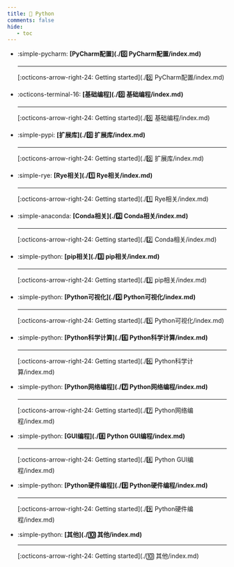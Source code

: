 ```yaml
---
title: 🎈 Python
comments: false
hide:
   - toc
---
```


<div class="grid cards index-info" markdown>

-   :simple-pycharm: __[PyCharm配置](./0️⃣ PyCharm配置/index.md)__

	---

	

	

	[:octicons-arrow-right-24: Getting started](./0️⃣ PyCharm配置/index.md)

-   :octicons-terminal-16: __[基础编程](./0️⃣ 基础编程/index.md)__

	---

	

	

	[:octicons-arrow-right-24: Getting started](./0️⃣ 基础编程/index.md)

-   :simple-pypi: __[扩展库](./0️⃣ 扩展库/index.md)__

	---

	

	

	[:octicons-arrow-right-24: Getting started](./0️⃣ 扩展库/index.md)

-   :simple-rye: __[Rye相关](./1️⃣ Rye相关/index.md)__

	---

	

	

	[:octicons-arrow-right-24: Getting started](./1️⃣ Rye相关/index.md)

-   :simple-anaconda: __[Conda相关](./2️⃣ Conda相关/index.md)__

	---

	

	

	[:octicons-arrow-right-24: Getting started](./2️⃣ Conda相关/index.md)

-   :simple-python: __[pip相关](./3️⃣ pip相关/index.md)__

	---

	

	

	[:octicons-arrow-right-24: Getting started](./3️⃣ pip相关/index.md)

-   :simple-python: __[Python可视化](./5️⃣ Python可视化/index.md)__

	---

	

	

	[:octicons-arrow-right-24: Getting started](./5️⃣ Python可视化/index.md)

-   :simple-python: __[Python科学计算](./6️⃣ Python科学计算/index.md)__

	---

	

	

	[:octicons-arrow-right-24: Getting started](./6️⃣ Python科学计算/index.md)

-   :simple-python: __[Python网络编程](./7️⃣ Python网络编程/index.md)__

	---

	

	

	[:octicons-arrow-right-24: Getting started](./7️⃣ Python网络编程/index.md)

-   :simple-python: __[GUI编程](./8️⃣ Python GUI编程/index.md)__

	---

	

	

	[:octicons-arrow-right-24: Getting started](./8️⃣ Python GUI编程/index.md)

-   :simple-python: __[Python硬件编程](./9️⃣ Python硬件编程/index.md)__

	---

	

	

	[:octicons-arrow-right-24: Getting started](./9️⃣ Python硬件编程/index.md)

-   :simple-python: __[其他](./🔟 其他/index.md)__

	---

	

	

	[:octicons-arrow-right-24: Getting started](./🔟 其他/index.md)

</div>